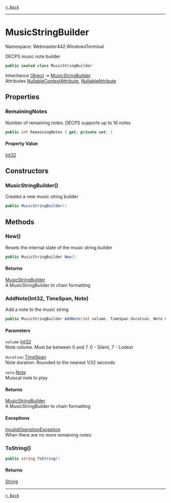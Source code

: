 [`< Back`](./)

---

# MusicStringBuilder

Namespace: Webmaster442.WindowsTerminal

DECPS music note builder

```csharp
public sealed class MusicStringBuilder
```

Inheritance [Object](https://docs.microsoft.com/en-us/dotnet/api/system.object) → [MusicStringBuilder](./webmaster442.windowsterminal.musicstringbuilder)<br>
Attributes [NullableContextAttribute](https://docs.microsoft.com/en-us/dotnet/api/system.runtime.compilerservices.nullablecontextattribute), [NullableAttribute](https://docs.microsoft.com/en-us/dotnet/api/system.runtime.compilerservices.nullableattribute)

## Properties

### **RemainingNotes**

Number of remaining notes. DECPS supports up to 16 notes

```csharp
public int RemainingNotes { get; private set; }
```

#### Property Value

[Int32](https://docs.microsoft.com/en-us/dotnet/api/system.int32)<br>

## Constructors

### **MusicStringBuilder()**

Creates a new music string builder

```csharp
public MusicStringBuilder()
```

## Methods

### **New()**

Resets the internal state of the music string builder

```csharp
public MusicStringBuilder New()
```

#### Returns

[MusicStringBuilder](./webmaster442.windowsterminal.musicstringbuilder)<br>
A MusicStringBuilder to chain formatting

### **AddNote(Int32, TimeSpan, Note)**

Add a note to the music string

```csharp
public MusicStringBuilder AddNote(int volume, TimeSpan duration, Note note)
```

#### Parameters

`volume` [Int32](https://docs.microsoft.com/en-us/dotnet/api/system.int32)<br>
Note volume. Must be between 0 and 7. 0 - Silent, 7 - Lodest

`duration` [TimeSpan](https://docs.microsoft.com/en-us/dotnet/api/system.timespan)<br>
Note duration. Rounded to the nearest 1/32 seconds

`note` [Note](./webmaster442.windowsterminal.note)<br>
Muiscal note to play

#### Returns

[MusicStringBuilder](./webmaster442.windowsterminal.musicstringbuilder)<br>
A MusicStringBuilder to chain formatting

#### Exceptions

[InvalidOperationException](https://docs.microsoft.com/en-us/dotnet/api/system.invalidoperationexception)<br>
When there are no more remaining notes

### **ToString()**

```csharp
public string ToString()
```

#### Returns

[String](https://docs.microsoft.com/en-us/dotnet/api/system.string)<br>

---

[`< Back`](./)
